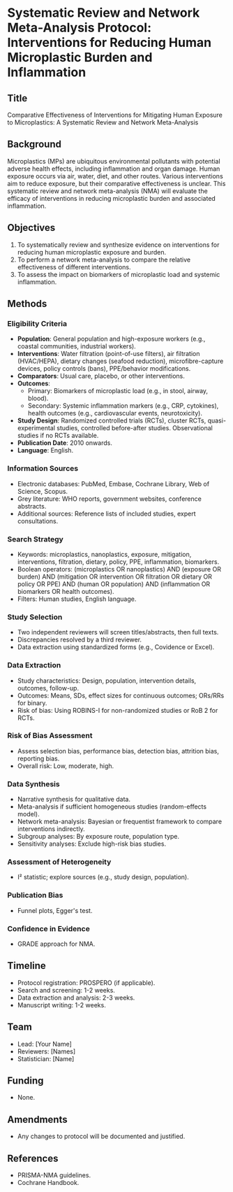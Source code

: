 # Systematic Review and Network Meta-Analysis Protocol: Interventions for Reducing Human Microplastic Burden and Inflammation

## Title
Comparative Effectiveness of Interventions for Mitigating Human Exposure to Microplastics: A Systematic Review and Network Meta-Analysis

## Background
Microplastics (MPs) are ubiquitous environmental pollutants with potential adverse health effects, including inflammation and organ damage. Human exposure occurs via air, water, diet, and other routes. Various interventions aim to reduce exposure, but their comparative effectiveness is unclear. This systematic review and network meta-analysis (NMA) will evaluate the efficacy of interventions in reducing microplastic burden and associated inflammation.

## Objectives
1. To systematically review and synthesize evidence on interventions for reducing human microplastic exposure and burden.
2. To perform a network meta-analysis to compare the relative effectiveness of different interventions.
3. To assess the impact on biomarkers of microplastic load and systemic inflammation.

## Methods

### Eligibility Criteria
- **Population**: General population and high-exposure workers (e.g., coastal communities, industrial workers).
- **Interventions**: Water filtration (point-of-use filters), air filtration (HVAC/HEPA), dietary changes (seafood reduction), microfibre-capture devices, policy controls (bans), PPE/behavior modifications.
- **Comparators**: Usual care, placebo, or other interventions.
- **Outcomes**:
  - Primary: Biomarkers of microplastic load (e.g., in stool, airway, blood).
  - Secondary: Systemic inflammation markers (e.g., CRP, cytokines), health outcomes (e.g., cardiovascular events, neurotoxicity).
- **Study Design**: Randomized controlled trials (RCTs), cluster RCTs, quasi-experimental studies, controlled before-after studies. Observational studies if no RCTs available.
- **Publication Date**: 2010 onwards.
- **Language**: English.

### Information Sources
- Electronic databases: PubMed, Embase, Cochrane Library, Web of Science, Scopus.
- Grey literature: WHO reports, government websites, conference abstracts.
- Additional sources: Reference lists of included studies, expert consultations.

### Search Strategy
- Keywords: microplastics, nanoplastics, exposure, mitigation, interventions, filtration, dietary, policy, PPE, inflammation, biomarkers.
- Boolean operators: (microplastics OR nanoplastics) AND (exposure OR burden) AND (mitigation OR intervention OR filtration OR dietary OR policy OR PPE) AND (human OR population) AND (inflammation OR biomarkers OR health outcomes).
- Filters: Human studies, English language.

### Study Selection
- Two independent reviewers will screen titles/abstracts, then full texts.
- Discrepancies resolved by a third reviewer.
- Data extraction using standardized forms (e.g., Covidence or Excel).

### Data Extraction
- Study characteristics: Design, population, intervention details, outcomes, follow-up.
- Outcomes: Means, SDs, effect sizes for continuous outcomes; ORs/RRs for binary.
- Risk of bias: Using ROBINS-I for non-randomized studies or RoB 2 for RCTs.

### Risk of Bias Assessment
- Assess selection bias, performance bias, detection bias, attrition bias, reporting bias.
- Overall risk: Low, moderate, high.

### Data Synthesis
- Narrative synthesis for qualitative data.
- Meta-analysis if sufficient homogeneous studies (random-effects model).
- Network meta-analysis: Bayesian or frequentist framework to compare interventions indirectly.
- Subgroup analyses: By exposure route, population type.
- Sensitivity analyses: Exclude high-risk bias studies.

### Assessment of Heterogeneity
- I² statistic; explore sources (e.g., study design, population).

### Publication Bias
- Funnel plots, Egger's test.

### Confidence in Evidence
- GRADE approach for NMA.

## Timeline
- Protocol registration: PROSPERO (if applicable).
- Search and screening: 1-2 weeks.
- Data extraction and analysis: 2-3 weeks.
- Manuscript writing: 1-2 weeks.

## Team
- Lead: [Your Name]
- Reviewers: [Names]
- Statistician: [Name]

## Funding
- None.

## Amendments
- Any changes to protocol will be documented and justified.

## References
- PRISMA-NMA guidelines.
- Cochrane Handbook.
